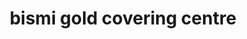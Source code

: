---
title: "bismi gold covering centre"
url: /thiruvalla/bismi-gold-covering-centre/
shop: boutique
---